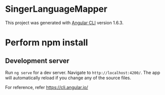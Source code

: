 # SingerLanguageMapper 

This project was generated with [Angular CLI](https://github.com/angular/angular-cli) version 1.6.3.

# Perform npm install

## Development server

Run `ng serve` for a dev server. Navigate to `http://localhost:4200/`. The app will automatically reload if you change any of the source files.

For reference, refer https://cli.angular.io/